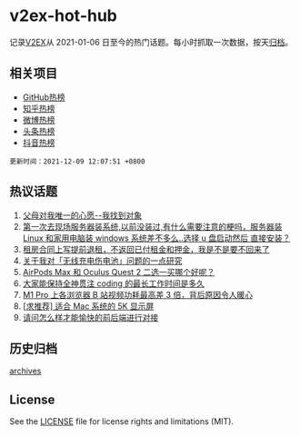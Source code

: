 # v2ex-hot-hub

 记录[V2EX](https://www.v2ex.com/)从 2021-01-06 日至今的热门话题。每小时抓取一次数据，按天[归档](archives)。
 
 ## 相关项目

- [GitHub热榜](https://github.com/lonnyzhang423/github-hot-hub)
- [知乎热榜](https://github.com/lonnyzhang423/zhihu-hot-hub)
- [微博热榜](https://github.com/lonnyzhang423/weibo-hot-hub)
- [头条热榜](https://github.com/lonnyzhang423/toutiao-hot-hub)
- [抖音热榜](https://github.com/lonnyzhang423/douyin-hot-hub)


 `更新时间：2021-12-09 12:07:51 +0800`

## 热议话题

1. [父母对我唯一的心愿--我找到对象](https://www.v2ex.com/t/820907)
1. [第一次去现场服务器装系统,以前没装过,有什么需要注意的梗吗，服务器装 Linux 和家用电脑装 windows 系统差不多么..选择 u 盘启动然后 直接安装？](https://www.v2ex.com/t/820945)
1. [租房合同上写提前退租，不返回已付租金和押金，我是不是要不回来了](https://www.v2ex.com/t/820875)
1. [关于我对「无线充电伤电池」问题的一点研究](https://www.v2ex.com/t/820854)
1. [AirPods Max 和 Oculus Quest 2 二选一买哪个好呢？](https://www.v2ex.com/t/820894)
1. [大家能保持全神贯注 coding 的最长工作时间是多久](https://www.v2ex.com/t/820853)
1. [M1 Pro 上各浏览器 B 站视频功耗最高差 3 倍，背后原因令人暖心](https://www.v2ex.com/t/820840)
1. [[求推荐] 适合 Mac 系统的 5K 显示屏](https://www.v2ex.com/t/820906)
1. [请问怎么样才能愉快的前后端进行对接](https://www.v2ex.com/t/821032)

## 历史归档

[archives](archives)

## License

See the [LICENSE](LICENSE) file for license rights and limitations (MIT).
